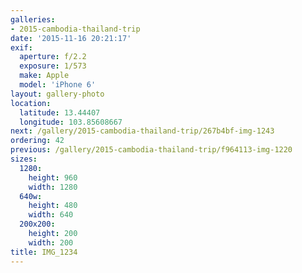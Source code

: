 ```yaml
---
galleries:
- 2015-cambodia-thailand-trip
date: '2015-11-16 20:21:17'
exif:
  aperture: f/2.2
  exposure: 1/573
  make: Apple
  model: 'iPhone 6'
layout: gallery-photo
location:
  latitude: 13.44407
  longitude: 103.85608667
next: /gallery/2015-cambodia-thailand-trip/267b4bf-img-1243
ordering: 42
previous: /gallery/2015-cambodia-thailand-trip/f964113-img-1220
sizes:
  1280:
    height: 960
    width: 1280
  640w:
    height: 480
    width: 640
  200x200:
    height: 200
    width: 200
title: IMG_1234
---
```

